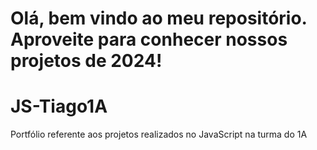 # Olá, bem vindo ao meu repositório. Aproveite para conhecer nossos projetos de 2024!

# JS-Tiago1A
Portfólio referente aos projetos realizados no JavaScript na turma do 1A

